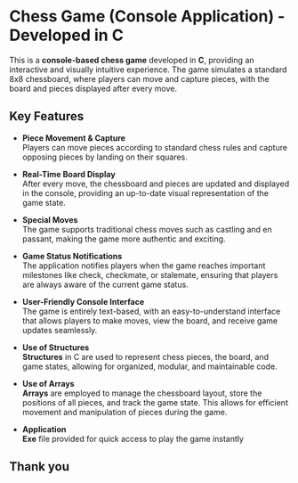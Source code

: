 # Chess Game (Console Application) - Developed in C

This is a **console-based chess game** developed in **C**, providing an interactive and visually intuitive experience. The game simulates a standard 8x8 chessboard, where players can move and capture pieces, with the board and pieces displayed after every move.

## Key Features

- **Piece Movement & Capture**  
  Players can move pieces according to standard chess rules and capture opposing pieces by landing on their squares.

- **Real-Time Board Display**  
  After every move, the chessboard and pieces are updated and displayed in the console, providing an up-to-date visual representation of the game state.

- **Special Moves**  
  The game supports traditional chess moves such as castling and en passant, making the game more authentic and exciting.

- **Game Status Notifications**  
  The application notifies players when the game reaches important milestones like check, checkmate, or stalemate, ensuring that players are always aware of the current game status.

- **User-Friendly Console Interface**  
  The game is entirely text-based, with an easy-to-understand interface that allows players to make moves, view the board, and receive game updates seamlessly.

- **Use of Structures**  
  **Structures** in C are used to represent chess pieces, the board, and game states, allowing for organized, modular, and maintainable code.

- **Use of Arrays**  
  **Arrays** are employed to manage the chessboard layout, store the positions of all pieces, and track the game state. This allows for efficient movement and manipulation of pieces during the game.

- **Application**  
  **Exe** file provided for quick access to play the game instantly
## Thank you 
